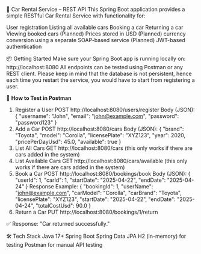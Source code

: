 🚗 Car Rental Service – REST API
This Spring Boot application provides a simple RESTful Car Rental Service with functionality for:

User registration
Listing all available cars
Booking a car
Returning a car
Viewing booked cars
(Planned) Prices stored in USD
(Planned) currency conversion using a separate SOAP-based service
(Planned) JWT-based authentication

📦 Getting Started
Make sure your Spring Boot app is running locally on:
http://localhost:8080
All endpoints can be tested using Postman or any REST client. Please keep in mind that the database is not persistent, hence each time you restart the service, you would have to start from registering a user.

🧪 **How to Test in Postman**
1. Register a User
POST http://localhost:8080/users/register
Body (JSON):
{
  "username": "John",
  "email": "john@example.com",
  "password": "password123"
}
2. Add a Car
POST http://localhost:8080/cars
Body (JSON):
{
  "brand": "Toyota",
  "model": "Corolla",
  "licensePlate": "XYZ123",
  "year": 2020,
  "pricePerDayUsd": 45.0,
  "available": true
}
3. List All Cars
GET http://localhost:8080/cars
(this only works if there are cars added in the system)
4. List Available Cars
GET http://localhost:8080/cars/available
(this only works if there are cars added in the system)
5. Book a Car
POST http://localhost:8080/bookings/book
Body (JSON):
{
  "userId": 1,
  "carId": 1,
  "startDate": "2025-04-22",
  "endDate": "2025-04-24"
}
Response Example:
{
  "bookingId": 1,
  "userName": "john@example.com",
  "carModel": "Corolla",
  "carBrand": "Toyota",
  "licensePlate": "XYZ123",
  "startDate": "2025-04-22",
  "endDate": "2025-04-24",
  "totalCostUsd": 90.0
}
6. Return a Car
PUT http://localhost:8080/bookings/1/return

✅ Response: "Car returned successfully."

🛠 Tech Stack
Java 17+
Spring Boot
Spring Data JPA
H2 (in-memory) for testing
Postman for manual API testing


